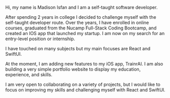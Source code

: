<!-- - 👋 Hi, I’m @madisonisfan
- 👀 I’m interested in ...
- 🌱 I’m currently learning ...
- 💞️ I’m looking to collaborate on ...
- 📫 How to reach me ...
-->

Hi, my name is Madison Isfan and I am a self-taught software developer. 

After spending 2 years in college I decided to challenge myself with the self-taught developer route. Over the years, I have enrolled in online courses, graduated from the Nucamp Full-Stack Coding Bootcamp, and created an IOS app that launched my startup. I am now on my search for an entry-level position or internship.

I have touched on many subjects but my main focuses are React and SwiftUI. 

At the moment, I am adding new features to my iOS app, TrainrAI. I am also building a very simple portfolio website to display my education, experience, and skills.

I am very open to collaborating on a variety of projects, but I would like to focus on improving my skills and challenging myself with React and SwiftUI.


<!---
madisonisfan/madisonisfan is a ✨ special ✨ repository because its `README.md` (this file) appears on your GitHub profile.
You can click the Preview link to take a look at your changes.
--->



